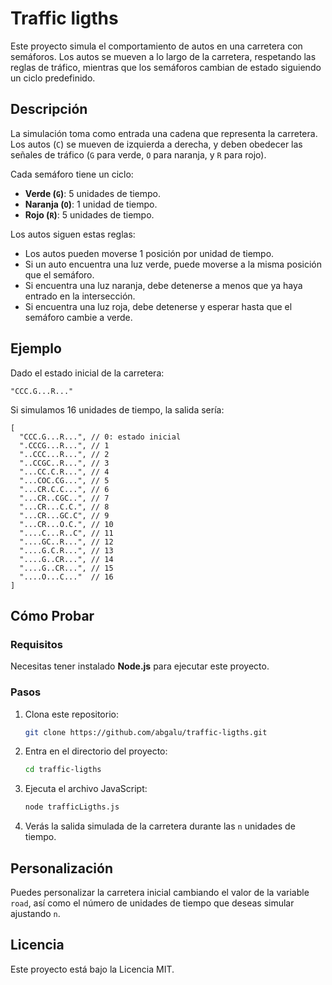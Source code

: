 # Traffic ligths

Este proyecto simula el comportamiento de autos en una carretera con semáforos. Los autos se mueven a lo largo de la carretera, respetando las reglas de tráfico, mientras que los semáforos cambian de estado siguiendo un ciclo predefinido.

## Descripción

La simulación toma como entrada una cadena que representa la carretera. Los autos (`C`) se mueven de izquierda a derecha, y deben obedecer las señales de tráfico (`G` para verde, `O` para naranja, y `R` para rojo).

Cada semáforo tiene un ciclo:

- **Verde (`G`)**: 5 unidades de tiempo.
- **Naranja (`O`)**: 1 unidad de tiempo.
- **Rojo (`R`)**: 5 unidades de tiempo.

Los autos siguen estas reglas:

- Los autos pueden moverse 1 posición por unidad de tiempo.
- Si un auto encuentra una luz verde, puede moverse a la misma posición que el semáforo.
- Si encuentra una luz naranja, debe detenerse a menos que ya haya entrado en la intersección.
- Si encuentra una luz roja, debe detenerse y esperar hasta que el semáforo cambie a verde.

## Ejemplo

Dado el estado inicial de la carretera:

```
"CCC.G...R..."
```

Si simulamos 16 unidades de tiempo, la salida sería:

```
[
  "CCC.G...R...", // 0: estado inicial
  ".CCCG...R...", // 1
  "..CCC...R...", // 2
  "..CCGC..R...", // 3
  "...CC.C.R...", // 4
  "...COC.CG...", // 5
  "...CR.C.C...", // 6
  "...CR..CGC..", // 7
  "...CR...C.C.", // 8
  "...CR...GC.C", // 9
  "...CR...O.C.", // 10
  "....C...R..C", // 11
  "....GC..R...", // 12
  "....G.C.R...", // 13
  "....G..CR...", // 14
  "....G..CR...", // 15
  "....O...C..."  // 16
]
```

## Cómo Probar

### Requisitos

Necesitas tener instalado **Node.js** para ejecutar este proyecto.

### Pasos

1. Clona este repositorio:

   ```bash
   git clone https://github.com/abgalu/traffic-ligths.git
   ```

2. Entra en el directorio del proyecto:

   ```bash
   cd traffic-ligths
   ```

3. Ejecuta el archivo JavaScript:

   ```bash
   node trafficLigths.js
   ```

4. Verás la salida simulada de la carretera durante las `n` unidades de tiempo.

## Personalización

Puedes personalizar la carretera inicial cambiando el valor de la variable `road`, así como el número de unidades de tiempo que deseas simular ajustando `n`.

## Licencia

Este proyecto está bajo la Licencia MIT.
